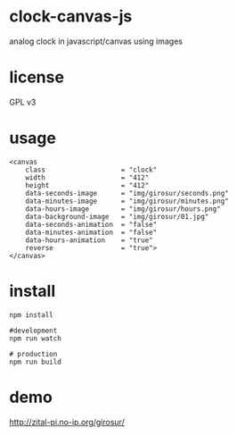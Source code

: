 # clock-canvas-js
analog clock in javascript/canvas using images

# license
GPL v3

# usage
```
<canvas
	class					= "clock"
	width					= "412"
	height					= "412"
	data-seconds-image		= "img/girosur/seconds.png"
	data-minutes-image		= "img/girosur/minutes.png"
	data-hours-image		= "img/girosur/hours.png"
	data-background-image	= "img/girosur/01.jpg"
	data-seconds-animation	= "false"
	data-minutes-animation	= "false"
	data-hours-animation	= "true"
	reverse					= "true">
</canvas>
```	

# install
```
npm install

#development
npm run watch

# production
npm run build
```

# demo

http://zital-pi.no-ip.org/girosur/